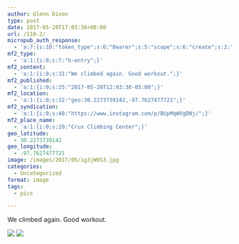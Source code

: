 ```yaml
---
author: Glenn Dixon
type: post
date: 2017-05-28T17:03:38+00:00
url: /110-2/
micropub_auth_response:
  - 'a:7:{s:10:"token_type";s:6:"Bearer";s:5:"scope";s:6:"create";s:2:"me";s:28:"https://glenn.thedixons.net/";s:9:"issued_by";s:55:"https://glenn.thedixons.net/wp-json/indieauth/1.0/token";s:9:"client_id";s:23:"https://ownyourgram.com";s:9:"issued_at";i:1532300352;s:4:"user";i:1;}'
mf2_type:
  - 'a:1:{i:0;s:7:"h-entry";}'
mf2_content:
  - 'a:1:{i:0;s:31:"We climbed again. Good workout.";}'
mf2_published:
  - 'a:1:{i:0;s:25:"2017-05-28T12:03:38-05:00";}'
mf2_location:
  - 'a:1:{i:0;s:32:"geo:30.2273739142,-97.7627477721";}'
mf2_syndication:
  - 'a:1:{i:0;s:40:"https://www.instagram.com/p/BUpMqWVgDNj/";}'
mf2_place_name:
  - 'a:1:{i:0;s:20:"Crux Climbing Center";}'
geo_latitude:
  - 30.2273739142
geo_longitude:
  - -97.7627477721
image: /images/2017/05/ig3jW6S3.jpg
categories:
  - Uncategorized
format: image
tags:
  - pics

---
```

We climbed again. Good workout.

![](/images/2017/05/igrSV0jf.jpg)
![](/images/2017/05/ig6Rpcjr.jpg)
